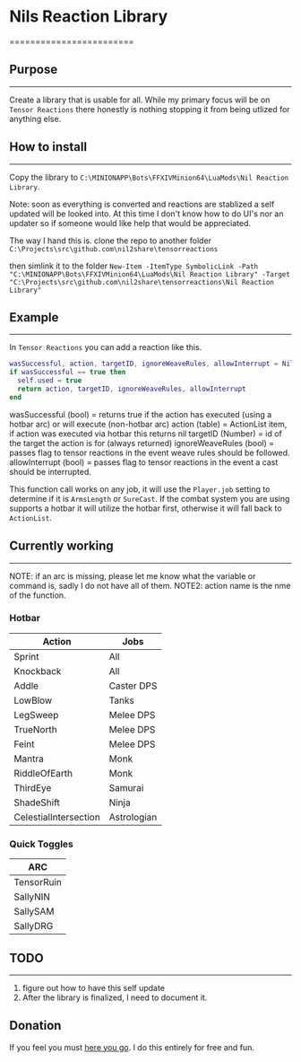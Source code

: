 # Nils Reaction Library

========================

## Purpose

---------------
Create a library that is usable for all.  While my primary focus will be on `Tensor Reactions` there honestly is nothing stopping it from being utlized for anything else.

## How to install

---------------
Copy the library to `C:\MINIONAPP\Bots\FFXIVMinion64\LuaMods\Nil Reaction Library`.

Note: soon as everything is converted and reactions are stablized a self updated will be looked into.  At this time I don't know how to do UI's nor an updater so if someone would like help that would be appreciated.

The way I hand this is. clone the repo to another folder `C:\Projects\src\github.com\nil2share\tensorreactions`

then simlink it to the folder
`New-Item -ItemType SymbolicLink -Path "C:\MINIONAPP\Bots\FFXIVMinion64\LuaMods\Nil Reaction Library" -Target "C:\Projects\src\github.com\nil2share\tensorreactions\Nil Reaction Library"`

## Example

---------------

In `Tensor Reactions` you can add a reaction like this.

```LUA
wasSuccessful, action, targetID, ignoreWeaveRules, allowInterrupt = NilsReactionLibrary.Combat.Actions.Knockback()
if wasSuccessful == true then
  self.used = true
  return action, targetID, ignoreWeaveRules, allowInterrupt
end
```

wasSuccessful (bool) = returns true if the action has executed (using a hotbar arc) or will execute (non-hotbar arc)
action (table) = ActionList item, if action was executed via hotbar this returns nil
targetID (Number) = id of the target the action is for (always returned)
ignoreWeaveRules (bool) = passes flag to tensor reactions in the event weave rules should be followed.
allowInterrupt (bool) = passes flag to tensor reactions in the event a cast should be interrupted.

This function call works on any job, it will use the `Player.job` setting to determine if it is `ArmsLength` or `SureCast`.  If the combat system you are using supports a hotbar it will utilize the hotbar first, otherwise it will fall back to `ActionList`.

## Currently working

---------------

NOTE: if an arc is missing, please let me know what the variable or command is, sadly I do not have all of them.
NOTE2: action name is the nme of the function.

### Hotbar

| Action | Jobs |
|---|---|
| Sprint | All |
| Knockback | All |
| Addle | Caster DPS |
| LowBlow | Tanks |
| LegSweep | Melee DPS |
| TrueNorth | Melee DPS |
| Feint | Melee DPS |
| Mantra | Monk |
| RiddleOfEarth | Monk |
| ThirdEye | Samurai |
| ShadeShift | Ninja |
| CelestialIntersection | Astrologian |

### Quick Toggles

| ARC |
|---|
| TensorRuin |
| SallyNIN |
| SallySAM |
| SallyDRG |

## TODO

---------------

1. figure out how to have this self update
2. After the library is finalized, I need to document it.

## Donation

If you feel you must [here you go](https://www.patreon.com/nil2share).  I do this entirely for free and fun.
